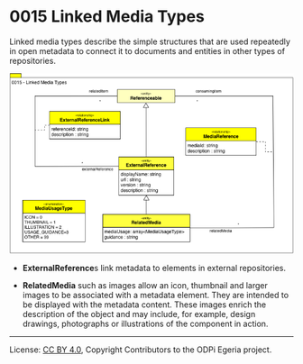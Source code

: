 <!-- SPDX-License-Identifier: CC-BY-4.0 -->
<!-- Copyright Contributors to the ODPi Egeria project. -->

# 0015 Linked Media Types

Linked media types describe the simple
structures that are used repeatedly in open metadata to connect it to
documents and entities in other types of repositories.

![UML](0015-Linked-Media-Types.png)


* **ExternalReference**s link metadata to elements in external repositories.

* **RelatedMedia** such as images allow an icon,
thumbnail and larger images to be associated with a metadata element. 
They are intended to be displayed with the metadata content.
These images enrich the description of the object and may include,
for example, design drawings, photographs or illustrations of the
component in action.



----
License: [CC BY 4.0](https://creativecommons.org/licenses/by/4.0/),
Copyright Contributors to the ODPi Egeria project.